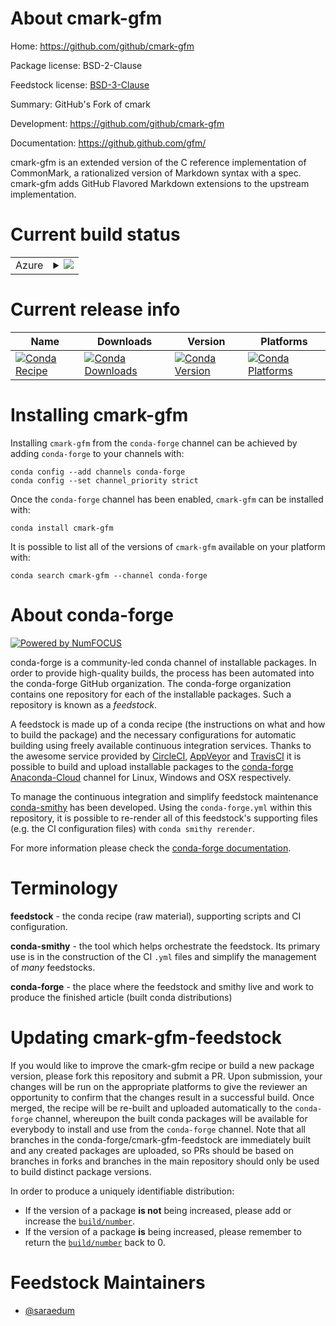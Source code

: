 About cmark-gfm
===============

Home: https://github.com/github/cmark-gfm

Package license: BSD-2-Clause

Feedstock license: [BSD-3-Clause](https://github.com/conda-forge/cmark-gfm-feedstock/blob/master/LICENSE.txt)

Summary: GitHub's Fork of cmark

Development: https://github.com/github/cmark-gfm

Documentation: https://github.github.com/gfm/

cmark-gfm is an extended version of the C reference implementation of
CommonMark, a rationalized version of Markdown syntax with a spec.
cmark-gfm adds GitHub Flavored Markdown extensions to the upstream
implementation.


Current build status
====================


<table>
    
  <tr>
    <td>Azure</td>
    <td>
      <details>
        <summary>
          <a href="https://dev.azure.com/conda-forge/feedstock-builds/_build/latest?definitionId=14337&branchName=master">
            <img src="https://dev.azure.com/conda-forge/feedstock-builds/_apis/build/status/cmark-gfm-feedstock?branchName=master">
          </a>
        </summary>
        <table>
          <thead><tr><th>Variant</th><th>Status</th></tr></thead>
          <tbody><tr>
              <td>linux_64</td>
              <td>
                <a href="https://dev.azure.com/conda-forge/feedstock-builds/_build/latest?definitionId=14337&branchName=master">
                  <img src="https://dev.azure.com/conda-forge/feedstock-builds/_apis/build/status/cmark-gfm-feedstock?branchName=master&jobName=linux&configuration=linux_64_" alt="variant">
                </a>
              </td>
            </tr><tr>
              <td>osx_64</td>
              <td>
                <a href="https://dev.azure.com/conda-forge/feedstock-builds/_build/latest?definitionId=14337&branchName=master">
                  <img src="https://dev.azure.com/conda-forge/feedstock-builds/_apis/build/status/cmark-gfm-feedstock?branchName=master&jobName=osx&configuration=osx_64_" alt="variant">
                </a>
              </td>
            </tr><tr>
              <td>win_64</td>
              <td>
                <a href="https://dev.azure.com/conda-forge/feedstock-builds/_build/latest?definitionId=14337&branchName=master">
                  <img src="https://dev.azure.com/conda-forge/feedstock-builds/_apis/build/status/cmark-gfm-feedstock?branchName=master&jobName=win&configuration=win_64_" alt="variant">
                </a>
              </td>
            </tr>
          </tbody>
        </table>
      </details>
    </td>
  </tr>
</table>

Current release info
====================

| Name | Downloads | Version | Platforms |
| --- | --- | --- | --- |
| [![Conda Recipe](https://img.shields.io/badge/recipe-cmark--gfm-green.svg)](https://anaconda.org/conda-forge/cmark-gfm) | [![Conda Downloads](https://img.shields.io/conda/dn/conda-forge/cmark-gfm.svg)](https://anaconda.org/conda-forge/cmark-gfm) | [![Conda Version](https://img.shields.io/conda/vn/conda-forge/cmark-gfm.svg)](https://anaconda.org/conda-forge/cmark-gfm) | [![Conda Platforms](https://img.shields.io/conda/pn/conda-forge/cmark-gfm.svg)](https://anaconda.org/conda-forge/cmark-gfm) |

Installing cmark-gfm
====================

Installing `cmark-gfm` from the `conda-forge` channel can be achieved by adding `conda-forge` to your channels with:

```
conda config --add channels conda-forge
conda config --set channel_priority strict
```

Once the `conda-forge` channel has been enabled, `cmark-gfm` can be installed with:

```
conda install cmark-gfm
```

It is possible to list all of the versions of `cmark-gfm` available on your platform with:

```
conda search cmark-gfm --channel conda-forge
```


About conda-forge
=================

[![Powered by
NumFOCUS](https://img.shields.io/badge/powered%20by-NumFOCUS-orange.svg?style=flat&colorA=E1523D&colorB=007D8A)](https://numfocus.org)

conda-forge is a community-led conda channel of installable packages.
In order to provide high-quality builds, the process has been automated into the
conda-forge GitHub organization. The conda-forge organization contains one repository
for each of the installable packages. Such a repository is known as a *feedstock*.

A feedstock is made up of a conda recipe (the instructions on what and how to build
the package) and the necessary configurations for automatic building using freely
available continuous integration services. Thanks to the awesome service provided by
[CircleCI](https://circleci.com/), [AppVeyor](https://www.appveyor.com/)
and [TravisCI](https://travis-ci.com/) it is possible to build and upload installable
packages to the [conda-forge](https://anaconda.org/conda-forge)
[Anaconda-Cloud](https://anaconda.org/) channel for Linux, Windows and OSX respectively.

To manage the continuous integration and simplify feedstock maintenance
[conda-smithy](https://github.com/conda-forge/conda-smithy) has been developed.
Using the ``conda-forge.yml`` within this repository, it is possible to re-render all of
this feedstock's supporting files (e.g. the CI configuration files) with ``conda smithy rerender``.

For more information please check the [conda-forge documentation](https://conda-forge.org/docs/).

Terminology
===========

**feedstock** - the conda recipe (raw material), supporting scripts and CI configuration.

**conda-smithy** - the tool which helps orchestrate the feedstock.
                   Its primary use is in the construction of the CI ``.yml`` files
                   and simplify the management of *many* feedstocks.

**conda-forge** - the place where the feedstock and smithy live and work to
                  produce the finished article (built conda distributions)


Updating cmark-gfm-feedstock
============================

If you would like to improve the cmark-gfm recipe or build a new
package version, please fork this repository and submit a PR. Upon submission,
your changes will be run on the appropriate platforms to give the reviewer an
opportunity to confirm that the changes result in a successful build. Once
merged, the recipe will be re-built and uploaded automatically to the
`conda-forge` channel, whereupon the built conda packages will be available for
everybody to install and use from the `conda-forge` channel.
Note that all branches in the conda-forge/cmark-gfm-feedstock are
immediately built and any created packages are uploaded, so PRs should be based
on branches in forks and branches in the main repository should only be used to
build distinct package versions.

In order to produce a uniquely identifiable distribution:
 * If the version of a package **is not** being increased, please add or increase
   the [``build/number``](https://docs.conda.io/projects/conda-build/en/latest/resources/define-metadata.html#build-number-and-string).
 * If the version of a package **is** being increased, please remember to return
   the [``build/number``](https://docs.conda.io/projects/conda-build/en/latest/resources/define-metadata.html#build-number-and-string)
   back to 0.

Feedstock Maintainers
=====================

* [@saraedum](https://github.com/saraedum/)

